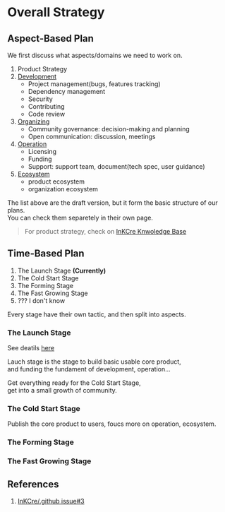# Overall Strategy

## Aspect-Based Plan

We first discuss what aspects/domains we need to work on.

1. Product Strategy
2. [Development](../development/index.md)
    - Project management(bugs, features tracking)
    - Dependency management
    - Security
    - Contributing
    - Code review
3. [Organizing](../management/index.md)
    - Community governance: decision-making and planning
    - Open communication: discussion, meetings
4. [Operation](../operation/index.md)
    - Licensing
    - Funding
    - Support: support team, document(tech spec, user guidance)
5. [Ecosystem](../operation/index.md)
    - product ecosystem
    - organization ecosystem

The list above are the draft version, but it form the basic structure of our plans. \
You can check them separetely in their own page.

> For product strategy, check on [InKCre Knwoledge Base](https://docs.inkcre.inkcre-thing.hadream.ltd)

## Time-Based Plan

1. The Launch Stage **(Currently)**
2. The Cold Start Stage
3. The Forming Stage
4. The Fast Growing Stage
5. ??? I don't know

Every stage have their own tactic, and then split into aspects.

### The Launch Stage

See deatils [here](./tactics/the-launch-stage.md)

Lauch stage is the stage to build basic usable core product, \
and funding the fundament of development, operation...

Get everything ready for the Cold Start Stage, \
get into a small growth of community.

### The Cold Start Stage

Publish the core product to users, foucs more on operation, ecosystem.

### The Forming Stage

### The Fast Growing Stage

## References

1. [InKCre/.github issue#3](https://github.com/InKCre/.github/issues/3)
